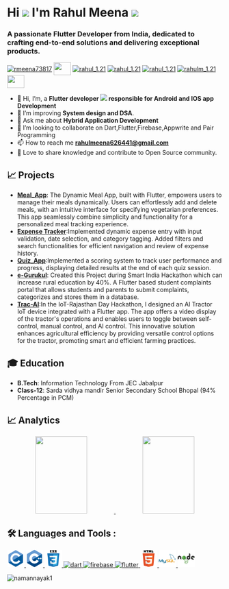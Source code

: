   
</p><!----------------------------------- Heading Section ------------------------------------>
<h1 align="left">
    Hi
    <img src="https://media.giphy.com/media/hvRJCLFzcasrR4ia7z/giphy.gif" width="35px"/>
    I'm Rahul Meena
    <img src="https://camo.githubusercontent.com/d3359cb00ab0b5ed8f2e1fe3fceb4fbaf3b614340f8c0db99c17b9f50b351770/68747470733a2f2f656d6f6a69732e736c61636b6d6f6a69732e636f6d2f656d6f6a69732f696d616765732f313533313834393433302f343234362f626c6f622d73756e676c61737365732e6769663f31353331383439343330" width="35">
</h1>
<h3 align="left">A passionate Flutter Developer from India, dedicated to crafting end-to-end solutions and delivering exceptional products. </h3>
<!----------------------------------- Profile View Section ------------------------------------>

<p align="left"> <a href="https://twitter.com/rmeena73817" target="blank"><img align="center" src="https://raw.githubusercontent.com/rahuldkjain/github-profile-readme-generator/master/src/images/icons/Social/twitter.svg" alt="rmeena73817" height="30" width="40" /></a>
<a href="https://www.linkedin.com/in/rahul-meena-2a3a0b277/" target="blank"><img align="center" src="https://cdn.jsdelivr.net/npm/simple-icons@3.0.1/icons/linkedin.svg" height="30" width="40" /></a>
<a href="https://instagram.com/rahul_1.21" target="blank"><img align="center" src="https://raw.githubusercontent.com/rahuldkjain/github-profile-readme-generator/master/src/images/icons/Social/instagram.svg" alt="rahul_1.21" height="30" width="40" /></a>
<a href="https://www.codechef.com/users/it211072" target="blank"><img align="center" src="https://cdn.jsdelivr.net/npm/simple-icons@3.1.0/icons/codechef.svg" alt="rahul_1.21" height="30" width="40" /></a>
<a href="https://codeforces.com/profile/rahul_1.21" target="blank"><img align="center" src="https://raw.githubusercontent.com/rahuldkjain/github-profile-readme-generator/master/src/images/icons/Social/codeforces.svg" alt="rahul_1.21" height="30" width="40" /></a>
<a href="leetcode.com/Rahulm_121/" target="blank"><img align="center" src="https://raw.githubusercontent.com/rahuldkjain/github-profile-readme-generator/master/src/images/icons/Social/leet-code.svg" alt="rahulm_1.21" height="30" width="40" /></a>
<a href="https://auth.geeksforgeeks.org/user/rahulmeena626441" target="blank"><img align="center" src="https://raw.githubusercontent.com/rahuldkjain/github-profile-readme-generator/master/src/images/icons/Social/geeks-for-geeks.svg" height="30" width="40" /></a>
</p>

- 👋 Hi, I’m, a **Flutter developer <img src="https://media.giphy.com/media/WUlplcMpOCEmTGBtBW/giphy.gif" width="30">  responsible for Android and IOS app Development** 
- 🌱 I’m improving **System design and DSA**.
- 💬 Ask me about **Hybrid Application Development**
- 💞️ I’m looking to collaborate on Dart,Flutter,Firebase,Appwrite and Pair Programming 
- 📫 How to reach me **rahulmeena626441@gmail.com**
- 💞️ Love to share knowledge and contribute to Open Source community.
  

## 📈 Projects

- **[Meal_App](#)**: The Dynamic Meal App, built with Flutter, empowers users to manage their meals dynamically. Users can effortlessly add and delete meals, with an intuitive interface for specifying vegetarian preferences. This app seamlessly combine simplicity and functionality for a personalized meal tracking experience.
- **[Expense Tracker](#)**:Implemented dynamic expense entry with input validation, date selection, and category tagging. Added filters and search functionalities for efficient navigation and review of expense history.
- **[Quiz_App](#)**:Implemented a scoring system to track user performance and progress, displaying detailed results at the end of each quiz session.
- **[e-Gurukul](#)**: Created this Project during Smart India Hackathon which can increase rural education by 40%. A Flutter based student complaints portal that allows students and parents to submit complaints, categorizes and stores them in a database.
- **[Trac-AI](#)**:In the IoT-Rajasthan Day Hackathon, I designed an AI Tractor IoT device integrated with a Flutter app. The app offers a video display of the tractor's operations and enables users to toggle between self-control, manual control, and AI control. This innovative solution enhances agricultural efficiency by providing versatile control options for the tractor, promoting smart and efficient farming practices.

## 🎓 Education

- **B.Tech**: Information Technology From JEC Jabalpur
- **Class-12**: Sarda vidhya mandir Senior Secondary School Bhopal (94% Percentage in PCM)


 
## 📈 Analytics

<p align="center">
  <a href="https://github.com/CodeEternity01">
    <img height="180em" width="49%" margin-right="15px" src="https://github-readme-stats-eight-theta.vercel.app/api?username=CodeEternity01&theme=radical&show_icons=true&include_all_commits=false&count_private=true"/>
    <img height="180em" width="49%" src="https://streak-stats.demolab.com?user=CodeEternity01&theme=transparent&date_format=%5BY%20%5DM%20j&theme=radical"/>
  </a>
</p>


         
## 🛠️ Languages and Tools :

<p align="left"> <a href="https://www.cprogramming.com/" target="_blank" rel="noreferrer"> <img src="https://raw.githubusercontent.com/devicons/devicon/master/icons/c/c-original.svg" alt="c" width="40" height="40"/> </a> <a href="https://www.w3schools.com/cpp/" target="_blank" rel="noreferrer"> <img src="https://raw.githubusercontent.com/devicons/devicon/master/icons/cplusplus/cplusplus-original.svg" alt="cplusplus" width="40" height="40"/> </a> <a href="https://www.w3schools.com/css/" target="_blank" rel="noreferrer"> <img src="https://raw.githubusercontent.com/devicons/devicon/master/icons/css3/css3-original-wordmark.svg" alt="css3" width="40" height="40"/> </a> <a href="https://dart.dev" target="_blank" rel="noreferrer"> <img src="https://www.vectorlogo.zone/logos/dartlang/dartlang-icon.svg" alt="dart" width="40" height="40"/> </a> <a href="https://firebase.google.com/" target="_blank" rel="noreferrer"> <img src="https://www.vectorlogo.zone/logos/firebase/firebase-icon.svg" alt="firebase" width="40" height="40"/> </a> <a href="https://flutter.dev" target="_blank" rel="noreferrer"> <img src="https://www.vectorlogo.zone/logos/flutterio/flutterio-icon.svg" alt="flutter" width="40" height="40"/> </a> <a href="https://www.w3.org/html/" target="_blank" rel="noreferrer"> <img src="https://raw.githubusercontent.com/devicons/devicon/master/icons/html5/html5-original-wordmark.svg" alt="html5" width="40" height="40"/> </a> <a href="https://www.mysql.com/" target="_blank" rel="noreferrer"> <img src="https://raw.githubusercontent.com/devicons/devicon/master/icons/mysql/mysql-original-wordmark.svg" alt="mysql" width="40" height="40"/> </a> <a href="https://nodejs.org" target="_blank" rel="noreferrer"> <img src="https://raw.githubusercontent.com/devicons/devicon/master/icons/nodejs/nodejs-original-wordmark.svg" alt="nodejs" width="40" height="40"/> </a> </p>

<p align="left"> <img src="https://komarev.com/ghpvc/?username=namannayak1&label=Profile%20views&color=0e75b6&style=flat" alt="namannayak1" /> </p>

<!-----------------------------------<p><img align="left" src="https://github-readme-stats.vercel.app/api/top-langs?username=namannayak1&show_icons=true&locale=en&layout=compact" alt="namannayak1" /></p>------------------------------------>





